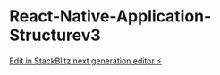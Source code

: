 # React-Native-Application-Structurev3

[Edit in StackBlitz next generation editor ⚡️](https://stackblitz.com/~/github.com/chefbc2k/React-Native-Application-Structurev3)